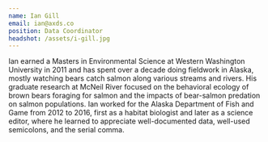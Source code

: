 ```yaml
---
name: Ian Gill
email: ian@axds.co
position: Data Coordinator
headshot: /assets/i-gill.jpg
---
```

Ian earned a Masters in Environmental Science at Western Washington University in 2011 and has spent over a decade doing fieldwork in Alaska, mostly watching bears catch salmon along various streams and rivers. His graduate research at McNeil River focused on the behavioral ecology of brown bears foraging for salmon and the impacts of bear-salmon predation on salmon populations. Ian worked for the Alaska Department of Fish and Game from 2012 to 2016, first as a habitat biologist and later as a science editor, where he learned to appreciate well-documented data, well-used semicolons, and the serial comma.
